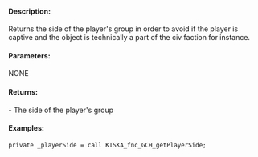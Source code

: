 #### Description:
Returns the side of the player's group in order to avoid if the player is captive and the object is technically a part of the civ faction for instance.

#### Parameters:
NONE

#### Returns:
<SIDE> - The side of the player's group

#### Examples:
```sqf
private _playerSide = call KISKA_fnc_GCH_getPlayerSide;
```

